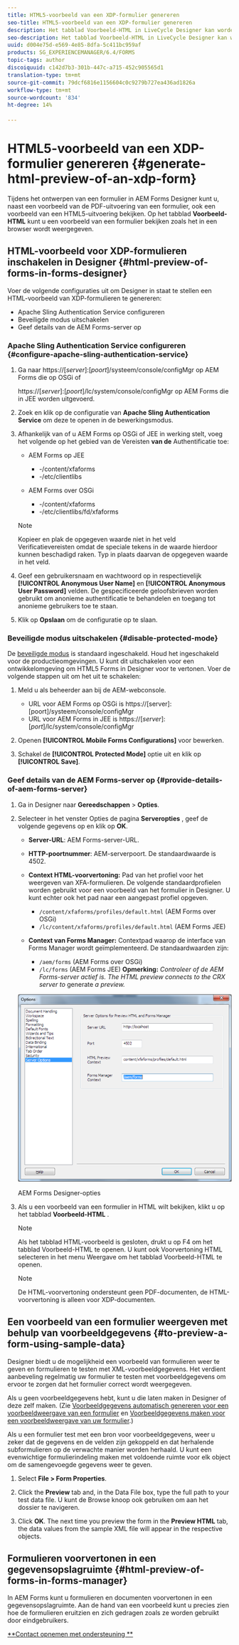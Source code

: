 ```yaml
---
title: HTML5-voorbeeld van een XDP-formulier genereren
seo-title: HTML5-voorbeeld van een XDP-formulier genereren
description: Het tabblad Voorbeeld-HTML in LiveCycle Designer kan worden gebruikt om een voorbeeld van formulieren weer te geven zoals deze in een browser worden weergegeven.
seo-description: Het tabblad Voorbeeld-HTML in LiveCycle Designer kan worden gebruikt om een voorbeeld van formulieren weer te geven zoals deze in een browser worden weergegeven.
uuid: d004e75d-e569-4e85-8dfa-5c411bc959af
products: SG_EXPERIENCEMANAGER/6.4/FORMS
topic-tags: author
discoiquuid: c142d7b3-301b-447c-a715-452c905565d1
translation-type: tm+mt
source-git-commit: 79dcf6816e1156604c0c9279b727ea436ad1826a
workflow-type: tm+mt
source-wordcount: '834'
ht-degree: 14%

---
```



# HTML5-voorbeeld van een XDP-formulier genereren {#generate-html-preview-of-an-xdp-form}

Tijdens het ontwerpen van een formulier in AEM Forms Designer kunt u, naast een voorbeeld van de PDF-uitvoering van een formulier, ook een voorbeeld van een HTML5-uitvoering bekijken. Op het tabblad **Voorbeeld-HTML** kunt u een voorbeeld van een formulier bekijken zoals het in een browser wordt weergegeven.

## HTML-voorbeeld voor XDP-formulieren inschakelen in Designer {#html-preview-of-forms-in-forms-designer}

Voer de volgende configuraties uit om Designer in staat te stellen een HTML-voorbeeld van XDP-formulieren te genereren:

* Apache Sling Authentication Service configureren
* Beveiligde modus uitschakelen
* Geef details van de AEM Forms-server op

### Apache Sling Authentication Service configureren {#configure-apache-sling-authentication-service}

1. Ga naar https://[*server*]:[*poort*]/systeem/console/configMgr op AEM Forms die op OSGi of

   https://[*server*]:[*poort*]/lc/system/console/configMgr op AEM Forms die in JEE worden uitgevoerd.

1. Zoek en klik op de configuratie van **Apache Sling Authentication Service** om deze te openen in de bewerkingsmodus.

1. Afhankelijk van of u AEM Forms op OSGi of JEE in werking stelt, voeg het volgende op het gebied van de Vereisten **van de** Authentificatie toe:

   * AEM Forms op JEE

      * -/content/xfaforms
      * -/etc/clientlibs
   * AEM Forms over OSGi

      * -/content/xfaforms
      * -/etc/clientlibs/fd/xfaforms
   >[!NOTE]
   >
   >Kopieer en plak de opgegeven waarde niet in het veld Verificatievereisten omdat de speciale tekens in de waarde hierdoor kunnen beschadigd raken. Typ in plaats daarvan de opgegeven waarde in het veld.

1. Geef een gebruikersnaam en wachtwoord op in respectievelijk **[!UICONTROL Anonymous User Name]** en **[!UICONTROL Anonymous User Password]** velden. De gespecificeerde geloofsbrieven worden gebruikt om anonieme authentificatie te behandelen en toegang tot anonieme gebruikers toe te staan.
1. Klik op **Opslaan** om de configuratie op te slaan.

### Beveiligde modus uitschakelen {#disable-protected-mode}

De [beveiligde modus](/help/forms/using/get-xdp-pdf-documents-aem.md) is standaard ingeschakeld. Houd het ingeschakeld voor de productieomgevingen. U kunt dit uitschakelen voor een ontwikkelomgeving om HTML5 Forms in Designer voor te vertonen. Voer de volgende stappen uit om het uit te schakelen:

1. Meld u als beheerder aan bij de AEM-webconsole.

   * URL voor AEM Forms op OSGi is https://[server]:[poort]/systeem/console/configMgr
   * URL voor AEM Forms in JEE is https://[*server*]:[*port*]/lc/system/console/configMgr

1. Openen **[!UICONTROL Mobile Forms Configurations]** voor bewerken.
1. Schakel de **[!UICONTROL Protected Mode]** optie uit en klik op **[!UICONTROL Save]**.

### Geef details van de AEM Forms-server op {#provide-details-of-aem-forms-server}

1. Ga in Designer naar **Gereedschappen** > **Opties**.
1. Selecteer in het venster Opties de pagina **Serveropties** , geef de volgende gegevens op en klik op **OK**.

   * **Server-URL**: AEM Forms-server-URL.
   * **HTTP-poortnummer**: AEM-serverpoort. De standaardwaarde is 4502.
   * **Context HTML-voorvertoning:** Pad van het profiel voor het weergeven van XFA-formulieren. De volgende standaardprofielen worden gebruikt voor een voorbeeld van het formulier in Designer. U kunt echter ook het pad naar een aangepast profiel opgeven.

      * `/content/xfaforms/profiles/default.html` (AEM Forms over OSGi)
      * `/lc/content/xfaforms/profiles/default.html` (AEM Forms JEE)
   * **Context van Forms Manager:** Contextpad waarop de interface van Forms Manager wordt geïmplementeerd. De standaardwaarden zijn:

      * `/aem/forms` (AEM Forms over OSGi)
      * `/lc/forms` (AEM Forms JEE)
   **Opmerking:** *Controleer of de AEM Forms-server actief is. The HTML preview connects to the CRX server to* generate *a preview.*

   ![AEM Forms Designer-opties ](assets/server_options.png)

   AEM Forms Designer-opties

1. Als u een voorbeeld van een formulier in HTML wilt bekijken, klikt u op het tabblad **Voorbeeld-HTML** .

   >[!NOTE]
   >
   >Als het tabblad HTML-voorbeeld is gesloten, drukt u op F4 om het tabblad Voorbeeld-HTML te openen. U kunt ook Voorvertoning HTML selecteren in het menu Weergave om het tabblad Voorbeeld-HTML te openen.

   >[!NOTE]
   >
   >De HTML-voorvertoning ondersteunt geen PDF-documenten, de HTML-voorvertoning is alleen voor XDP-documenten.

## Een voorbeeld van een formulier weergeven met behulp van voorbeeldgegevens {#to-preview-a-form-using-sample-data}

Designer biedt u de mogelijkheid een voorbeeld van formulieren weer te geven en formulieren te testen met XML-voorbeeldgegevens. Het verdient aanbeveling regelmatig uw formulier te testen met voorbeeldgegevens om ervoor te zorgen dat het formulier correct wordt weergegeven.

Als u geen voorbeeldgegevens hebt, kunt u die laten maken in Designer of deze zelf maken. (Zie [Voorbeeldgegevens automatisch genereren voor een voorbeeldweergave van een formulier](https://help.adobe.com/en_US/AEMForms/6.1/DesignerHelp/WS107c29ade9134a2c136ae6f212a1f379c94-8000.2.html#WS92d06802c76abadb-728f46ac129b395660c-7efe.2) en [Voorbeeldgegevens maken voor een voorbeeldweergave van uw formulier](https://help.adobe.com/en_US/AEMForms/6.1/DesignerHelp/WS107c29ade9134a2c136ae6f212a1f379c94-8000.2.html#WS92d06802c76abadb-728f46ac129b395660c-7eff.2).)

Als u een formulier test met een bron voor voorbeeldgegevens, weer u zeker dat de gegevens en de velden zijn gekoppeld en dat herhalende subformulieren op de verwachte manier worden herhaald. U kunt een evenwichtige formulierindeling maken met voldoende ruimte voor elk object om de samengevoegde gegevens weer te geven.

1. Select **File > Form Properties**.

1. Click the **Preview** tab and, in the Data File box, type the full path to your test data file. U kunt de Browse knoop ook gebruiken om aan het dossier te navigeren.

1. Click **OK**. The next time you preview the form in the **Preview HTML** tab, the data values from the sample XML file will appear in the respective objects.

## Formulieren voorvertonen in een gegevensopslagruimte {#html-preview-of-forms-in-forms-manager}

In AEM Forms kunt u formulieren en documenten voorvertonen in een gegevensopslagruimte. Aan de hand van een voorbeeld kunt u precies zien hoe de formulieren eruitzien en zich gedragen zoals ze worden gebruikt door eindgebruikers.

[**Contact opnemen met ondersteuning **](https://www.adobe.com/account/sign-in.supportportal.html)
